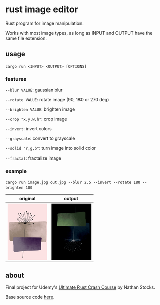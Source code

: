 # rust image editor
Rust program for image manipulation.

Works with most image types, as long as INPUT and OUTPUT have the same file extension.

## usage
`cargo run <INPUT> <OUTPUT> [OPTIONS]`

### features
`--blur VALUE`: gaussian blur 

`--rotate VALUE`: rotate image (90, 180 or 270 deg)

`--brighten VALUE`: brighten image

`--crop "x,y,w,h"`: crop image

`--invert`: invert colors

`--grayscale`: convert to grayscale

`--solid "r,g,b"`: turn image into solid color

`--fractal`: fractalize image

### example

`cargo run image.jpg out.jpg --blur 2.5 --invert --rotate 180 --brighten 100`

<table>
  <tr>
    <th>original</th>
    <th>output</th>
  </tr>
  <tr>
      <th><img src="image.jpg" alt="input image" title="input image" height=180/></th>
      <th><img src="out.jpg" alt="output image" title="output image" height=180/></th>
  </tr>
</table>

## about
Final project for Udemy's [Ultimate Rust Crash Course](https://www.udemy.com/course/ultimate-rust-crash-course) by Nathan Stocks.

Base source code [here](https://github.com/CleanCut/ultimate_rust_crash_course/blob/main/exercise/z_final_project/src/main.rs).
